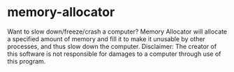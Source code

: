 # memory-allocator
Want to slow down/freeze/crash a computer? Memory Allocator will allocate a specified amount of memory and fill it to make it unusable by other processes, and thus slow down the computer. Disclaimer: The creator of this software is not responsible for damages to a computer through use of this program.
